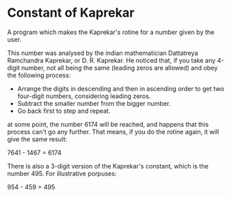 # Constant of Kaprekar

A program which makes the Kaprekar's rotine for a number given by the user. 

This number was analysed by the indian mathematician Dattatreya Ramchandra Kaprekar, or D. R. Kaprekar. He noticed that, if you take any 4-digit number, not all being the same (leading zeros are allowed) and obey the following process: 

- Arrange the digits in descending and then in ascending order to get two four-digit numbers, considering leading zeros.
- Subtract the smaller number from the bigger number.
- Go back first to step and repeat.

at some point, the number 6174 will be reached, and happens that this process can't go any further. That means, if you do the rotine again, it will give the same result:

  7641 - 1467 = 6174

There is also a 3-digit version of the Kaprekar's constant, which is the number 495. For illustrative porpuses:

  954 - 459 = 495
